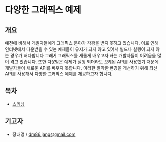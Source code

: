 # 다양한 그래픽스 예제

## 개요

예전에 비해서 개발자들에게 그래픽스 분야가 각광을 받지 못하고 있습니다. 이로 인해 인터넷에서 다운받을 수 있는 예제들이 유지가 되지 않고 있어서 빌드나 실행이 되지 않는 경우가 허다합니다 그래서 그래픽스를 새롭게 배우고자 하는 개발자들이 어려움을 많이 겪고 있습니다. 또한 다운받은 예제가 실행 되더라도 오래된 API를 사용했기 때문에 개발자들이 새로운 API를 배우지 못합니다. 이러한 열악한 환경을 개선하기 위해 최신 API를 사용해서 다양한 그래픽스 예제를 제공하고자 합니다.

## 목차

* [스키닝](https://github.com/daemyung/graphics/tree/master/skinning)

## 기고자

* 장대명 / dm86.jang@gmail.com
